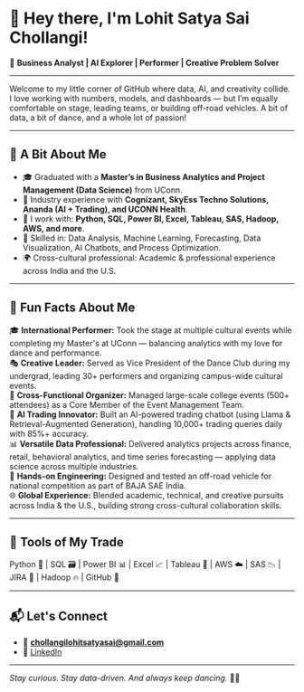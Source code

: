 # 👋 Hey there, I'm Lohit Satya Sai Chollangi!

🎯 **Business Analyst | AI Explorer | Performer | Creative Problem Solver**

---

Welcome to my little corner of GitHub where data, AI, and creativity collide. I love working with numbers, models, and dashboards — but I’m equally comfortable on stage, leading teams, or building off-road vehicles. A bit of data, a bit of dance, and a whole lot of passion!

---

## 🔎 A Bit About Me

- 🎓 Graduated with a **Master’s in Business Analytics and Project Management (Data Science)** from UConn.
- 💼 Industry experience with **Cognizant, SkyEss Techno Solutions, Ananda (AI + Trading), and UCONN Health**.
- 🧮 I work with: **Python, SQL, Power BI, Excel, Tableau, SAS, Hadoop, AWS, and more**.
- 🤖 Skilled in: Data Analysis, Machine Learning, Forecasting, Data Visualization, AI Chatbots, and Process Optimization.
- 🌍 Cross-cultural professional: Academic & professional experience across India and the U.S.

---

## 🚀 Fun Facts About Me

🎓 **International Performer:** Took the stage at multiple cultural events while completing my Master's at UConn — balancing analytics with my love for dance and performance.  
🎭 **Creative Leader:** Served as Vice President of the Dance Club during my undergrad, leading 30+ performers and organizing campus-wide cultural events.  
🎯 **Cross-Functional Organizer:** Managed large-scale college events (500+ attendees) as a Core Member of the Event Management Team.  
🤖 **AI Trading Innovator:** Built an AI-powered trading chatbot (using Llama & Retrieval-Augmented Generation), handling 10,000+ trading queries daily with 85%+ accuracy.  
📊 **Versatile Data Professional:** Delivered analytics projects across finance, retail, behavioral analytics, and time series forecasting — applying data science across multiple industries.  
🚗 **Hands-on Engineering:** Designed and tested an off-road vehicle for national competition as part of BAJA SAE India.  
🌐 **Global Experience:** Blended academic, technical, and creative pursuits across India & the U.S., building strong cross-cultural collaboration skills.

---

## 🔧 Tools of My Trade

Python 🐍 | SQL 🗃️ | Power BI 📊 | Excel 📈 | Tableau 🎨 | AWS ☁️ | SAS 📉 | JIRA 🚀 | Hadoop 🔥 | GitHub 🐙

---

## 📬 Let's Connect

- 📧 **chollangilohitsatyasai@gmail.com**
- 🔗 [LinkedIn](http://www.linkedin.com/in/lohit-chollangi)

---

*Stay curious. Stay data-driven. And always keep dancing.* 💃🚀
